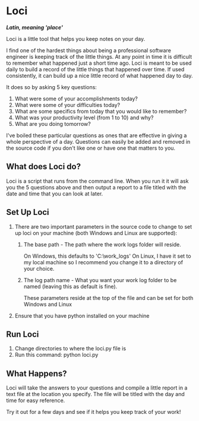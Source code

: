 # Loci

***Latin, meaning 'place'***

Loci is a little tool that helps you keep notes on your day.

I find one of the hardest things about being a professional software engineer is keeping track of the little things. At any point in time it is difficult to remember what happened just a short time ago. Loci is meant to be used daily to build a record of the little things that happened over time. If used consistently, it can build up a nice little record of what happened day to day.

It does so by asking 5 key questions:

1. What were some of your accomplishments today?
2. What were some of your difficulties today?
3. What are some specifics from today that you would like to remember?
4. What was your productivity level (from 1 to 10) and why?
5. What are you doing tomorrow?

I've boiled these particular questions as ones that are effective in giving a whole perspective of a day. Questions can easily be added and removed in the source code if you don't like one or have one that matters to you.

## What does Loci do?

Loci is a script that runs from the command line. When you run it it will ask you the 5 questions above and then output a report to a file titled with the date and time that you can look at later.

## Set Up Loci

1. There are two important parameters in the source code to change to set up loci on your machine (both Windows and Linux are supported):

	1. The base path - The path where the work logs folder will reside. 
	
		On Windows, this defaults to 'C:\work_logs'
		On Linux, I have it set to my local machine so I recommend you change it to a directory of your choice.
	
	2. The log path name - What you want your work log folder to be named (leaving this as default is fine).
	
	  	These parameters reside at the top of the file and can be set for both Windows and Linux

2. Ensure that you have python installed on your machine

## Run Loci

1. Change directories to where the loci.py file is
2. Run this command: python loci.py

## What Happens?

Loci will take the answers to your questions and compile a little report in a text file at the location you specify. The file will be titled with the day and time for easy reference.

Try it out for a few days and see if it helps you keep track of your work!